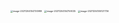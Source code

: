 <img src="/Users/xinwa/Library/Application Support/typora-user-images/image-20211204104730989.png" alt="image-20211204104730989" style="zoom:25%;" />

<img src="/Users/xinwa/Library/Application Support/typora-user-images/image-20211204104759035.png" alt="image-20211204104759035" style="zoom:25%;" />

<img src="/Users/xinwa/Library/Application Support/typora-user-images/image-20211204105127736.png" alt="image-20211204105127736" style="zoom:25%;" />

